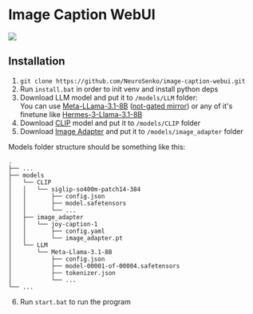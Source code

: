 # Image Caption WebUI

![](https://files.catbox.moe/pmh8dw.jpg)

## Installation
1. `git clone https://github.com/NeuroSenko/image-caption-webui.git`
2. Run `install.bat` in order to init venv and install python deps
3. Download LLM model and put it to `/models/LLM` folder:  
You can use [Meta-LLama-3.1-8B](https://huggingface.co/meta-llama/Meta-Llama-3.1-8B/tree/main) ([not-gated mirror](https://huggingface.co/mlabonne/Meta-Llama-3.1-8B-Instruct-abliterated/tree/main)) or any of it's finetune like [Hermes-3-Llama-3.1-8B](https://huggingface.co/NousResearch/Hermes-3-Llama-3.1-8B/tree/main)
4. Download [CLIP](https://huggingface.co/google/siglip-so400m-patch14-384/tree/main) model and put it to `/models/CLIP` folder
5. Download [Image Adapter](https://huggingface.co/spaces/fancyfeast/joy-caption-pre-alpha/tree/main/wpkklhc6) and put it to `/models/image_adapter` folder

Models folder structure should be something like this:
```
.
├── ...
├── models
│   └── CLIP
│   │   └── siglip-so400m-patch14-384
│   │       ├── config.json
│   │       ├── model.safetensors
│   │       └── ...
│   ├── image_adapter
│   │   └── joy-caption-1
│   │       ├── config.yaml
│   │       └── image_adapter.pt
│   └── LLM
│       └── Meta-Llama-3.1-8B
│           ├── config.json
│           ├── model-00001-of-00004.safetensors
│           ├── tokenizer.json
│           └── ...
└── ...
```
6. Run `start.bat` to run the program
